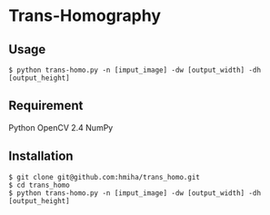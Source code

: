 Trans-Homography
========

## Usage

    $ python trans-homo.py -n [imput_image] -dw [output_width] -dh [output_height]

## Requirement
Python
OpenCV 2.4
NumPy

## Installation
    
    $ git clone git@github.com:hmiha/trans_homo.git
    $ cd trans_homo
    $ python trans-homo.py -n [imput_image] -dw [output_width] -dh [output_height]
